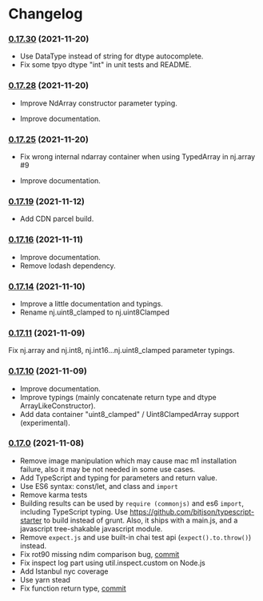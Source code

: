 # Changelog


### [0.17.30](https://github.com/grimmer0125/numjs/compare/v0.17.15...v0.17.28) (2021-11-20)

- Use DataType instead of string for dtype autocomplete.
- Fix some tpyo dtype "int" in unit tests and README.  

### [0.17.28](https://github.com/grimmer0125/numjs/compare/v0.17.15...v0.17.28) (2021-11-20)

- Improve NdArray constructor parameter typing.

- Improve documentation. 

### [0.17.25](https://github.com/grimmer0125/numjs/compare/v0.17.19...v0.17.25) (2021-11-20)

- Fix wrong internal ndarray container when using TypedArray in nj.array #9

- Improve documentation. 

### [0.17.19](https://github.com/grimmer0125/numjs/compare/v0.17.16...v0.17.19) (2021-11-12)

- Add CDN parcel build. 
### [0.17.16](https://github.com/grimmer0125/numjs/compare/v0.17.14...v0.17.16) (2021-11-11)

- Improve documentation. 
- Remove lodash dependency.

### [0.17.14](https://github.com/grimmer0125/numjs/compare/v0.17.11...v0.17.14) (2021-11-10)

- Improve a little documentation and typings. 
- Rename nj.uint8_clamped to nj.uint8Clamped

### [0.17.11](https://github.com/grimmer0125/numjs/compare/v0.17.10...v0.17.11) (2021-11-09)

Fix nj.array and nj.int8, nj.int16...nj.uint8_clamped parameter typings. 

### [0.17.10](https://github.com/grimmer0125/numjs/compare/v0.17.0...v0.17.10) (2021-11-09)

- Improve documentation.
- Improve typings (mainly concatenate return type and dtype ArrayLikeConstructor). 
- Add data container "uint8_clamped" / Uint8ClampedArray support (experimental).  
### [0.17.0](https://github.com/grimmer0125/numjs/compare/v0.16.0.1...v0.17.0) (2021-11-08)

- Remove image manipulation which may cause mac m1 installation failure, also it may be not needed in some use cases. 
- Add TypeScript and typing for parameters and return value.
- Use ES6 syntax: const/let, and class and `import` 
- Remove karma tests
- Building results can be used by `require (commonjs)` and es6 `import`, including TypeScript typing. Use https://github.com/bitjson/typescript-starter to build instead of grunt. Also, it ships with a main.js, and a  javascript  tree-shakable javascript module.
- Remove `expect.js` and use built-in chai test api (`expect().to.throw()`) instead.
- Fix rot90 missing ndim comparison bug, [commit](https://github.com/grimmer0125/numjs/pull/4/commits/dbf70845cbb784748fbc16d87bfb69b47053f7c2)
- Fix inspect log part using util.inspect.custom on Node.js
- Add Istanbul nyc coverage
- Use yarn stead
- Fix function return type, [commit](https://github.com/grimmer0125/numjs/pull/4/commits/d77f2a0788353f4680ec0befd3b974969d8524d2)